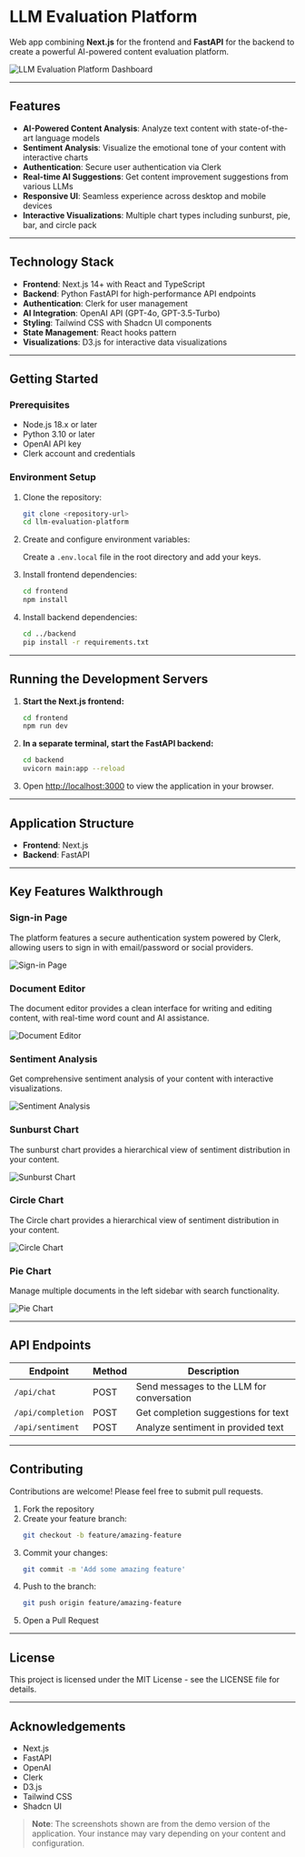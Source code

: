 # LLM Evaluation Platform

Web app combining **Next.js** for the frontend and **FastAPI** for the backend to create a powerful AI-powered content evaluation platform.

![LLM Evaluation Platform Dashboard](https://i.imgur.com/YHbwDaB.png)

---

## Features

- **AI-Powered Content Analysis**: Analyze text content with state-of-the-art language models
- **Sentiment Analysis**: Visualize the emotional tone of your content with interactive charts
- **Authentication**: Secure user authentication via Clerk
- **Real-time AI Suggestions**: Get content improvement suggestions from various LLMs
- **Responsive UI**: Seamless experience across desktop and mobile devices
- **Interactive Visualizations**: Multiple chart types including sunburst, pie, bar, and circle pack

---

## Technology Stack

- **Frontend**: Next.js 14+ with React and TypeScript
- **Backend**: Python FastAPI for high-performance API endpoints
- **Authentication**: Clerk for user management
- **AI Integration**: OpenAI API (GPT-4o, GPT-3.5-Turbo)
- **Styling**: Tailwind CSS with Shadcn UI components
- **State Management**: React hooks pattern
- **Visualizations**: D3.js for interactive data visualizations

---

## Getting Started

### Prerequisites

- Node.js 18.x or later
- Python 3.10 or later
- OpenAI API key
- Clerk account and credentials

### Environment Setup

1. Clone the repository:

   ```bash
   git clone <repository-url>
   cd llm-evaluation-platform
   ```

2. Create and configure environment variables:

   Create a `.env.local` file in the root directory and add your keys.

3. Install frontend dependencies:

   ```bash
   cd frontend
   npm install
   ```

4. Install backend dependencies:
   ```bash
   cd ../backend
   pip install -r requirements.txt
   ```

---

## Running the Development Servers

1. **Start the Next.js frontend:**

   ```bash
   cd frontend
   npm run dev
   ```

2. **In a separate terminal, start the FastAPI backend:**

   ```bash
   cd backend
   uvicorn main:app --reload
   ```

3. Open [http://localhost:3000](http://localhost:3000) to view the application in your browser.

---

## Application Structure

- **Frontend**: Next.js
- **Backend**: FastAPI

---

## Key Features Walkthrough

### Sign-in Page

The platform features a secure authentication system powered by Clerk, allowing users to sign in with email/password or social providers.

![Sign-in Page](https://raw.githubusercontent.com/iababio/llm_evaluator/2b7ddc1cfd643a70aaa7342ba5d23f18c52bc532/public/signin.png)

### Document Editor

The document editor provides a clean interface for writing and editing content, with real-time word count and AI assistance.

![Document Editor](https://i.imgur.com/1JfWgDm.png)

### Sentiment Analysis

Get comprehensive sentiment analysis of your content with interactive visualizations.

![Sentiment Analysis](https://raw.githubusercontent.com/iababio/llm_evaluator/2b7ddc1cfd643a70aaa7342ba5d23f18c52bc532/public/sentiment.png)

### Sunburst Chart

The sunburst chart provides a hierarchical view of sentiment distribution in your content.

![Sunburst Chart](https://raw.githubusercontent.com/iababio/llm_evaluator/2b7ddc1cfd643a70aaa7342ba5d23f18c52bc532/public/sunburst.png)

### Circle Chart

The Circle chart provides a hierarchical view of sentiment distribution in your content.

![Circle Chart](https://raw.githubusercontent.com/iababio/llm_evaluator/2b7ddc1cfd643a70aaa7342ba5d23f18c52bc532/public/circle.png)

### Pie Chart

Manage multiple documents in the left sidebar with search functionality.

![Pie Chart](https://raw.githubusercontent.com/iababio/llm_evaluator/2b7ddc1cfd643a70aaa7342ba5d23f18c52bc532/public/pie.png)

---

## API Endpoints

| Endpoint          | Method | Description                               |
| ----------------- | ------ | ----------------------------------------- |
| `/api/chat`       | POST   | Send messages to the LLM for conversation |
| `/api/completion` | POST   | Get completion suggestions for text       |
| `/api/sentiment`  | POST   | Analyze sentiment in provided text        |

---

## Contributing

Contributions are welcome! Please feel free to submit pull requests.

1. Fork the repository
2. Create your feature branch:
   ```bash
   git checkout -b feature/amazing-feature
   ```
3. Commit your changes:
   ```bash
   git commit -m 'Add some amazing feature'
   ```
4. Push to the branch:
   ```bash
   git push origin feature/amazing-feature
   ```
5. Open a Pull Request

---

## License

This project is licensed under the MIT License - see the LICENSE file for details.

---

## Acknowledgements

- Next.js
- FastAPI
- OpenAI
- Clerk
- D3.js
- Tailwind CSS
- Shadcn UI

> **Note**: The screenshots shown are from the demo version of the application. Your instance may vary depending on your content and configuration.
